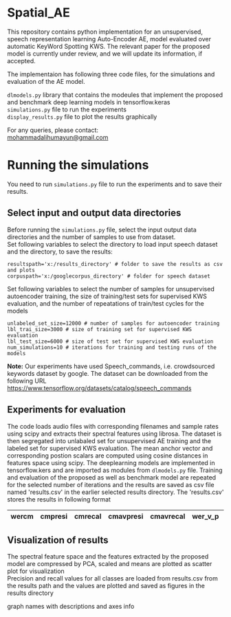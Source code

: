 # Spatial_AE

This repository contains python implementation for an unsupervised, speech representation learning Auto-Encoder AE, model evaluated over automatic KeyWord Spotting KWS.
The relevant paper for the proposed model is currently under review, and we will update its information, if accepted.  

The implementaion has following three code files, for the simulations and evaluation of the AE model.

`dlmodels.py` library that contains the modeules that implement the proposed and benchmark deep learning models in tensorflow.keras   
`simulations.py` file to run the experiments  
`display_results.py` file to plot the results graphically  

For any queries, please contact:  
mohammadalihumayun@gmail.com

# Running the simulations

You need to run `simulations.py` file to run the experiments and to save their results.

## Select input and output data directories
Before running the `simulations.py` file, select the input output data directories and the number of samples to use from dataset.    
Set following variables to select the directory to load input speech dataset and the directory, to save the results:
```
resultspath='x:/results_directory' # folder to save the results as csv and plots
corpuspath='x:/googlecorpus_directory' # folder for speech dataset
```

Set following variables to select the number of samples for unsupervised autoencoder training, the size of training/test sets for supervised KWS evaluation, and the number of repeatations of train/test cycles for the models

```
unlabeled_set_size=12000 # number of samples for autoencoder training
lbl_trai_size=3000 # size of training set for supervised KWS evaluation
lbl_test_size=6000 # size of test set for supervised KWS evaluation
num_simulations=10 # iterations for training and testing runs of the models
```


**Note:** Our experiments have used Speech_commands, i.e. crowdsourced keywords dataset by google. The dataset can be downloaded from the following URL  
https://www.tensorflow.org/datasets/catalog/speech_commands


## Experiments for evaluation

The code loads audio files with corresponding filenames and sample rates using scipy and extracts their spectral features using librosa.
The dataset is then segregated into unlabaled set for unsupervised AE training and the labeled set for  supervised KWS evaluation.
The mean anchor vector and corresponding postion scalars are computed using cosine distances in features space using scipy.
The deeplearning models are implemented in tensorflow.kers and are imported as modules from `dlmodels.py` file. 
Training and evaluation of the proposed as well as benchmark model are repeated for the selected number of iterations and the results are saved as csv file named 'results.csv' in the earlier selected results directory. The 'results.csv' stores the results in following format


|wercm|cmpresi|cmrecal|cmavpresi|cmavrecal|wer_v_p|appresi|aprecal|apavpresi|apavrecal|
|---|---|---|---|---|---|---|---|---|---|

## Visualization of results
The spectral feature space and the features extracted by the proposed model are compressed by PCA, scaled and means are plotted as scatter plot for visualization  
Precision and recall values for all classes are loaded from results.csv from the results path and the values are plotted and saved as figures in the results directory

graph names with descriptions and axes info
